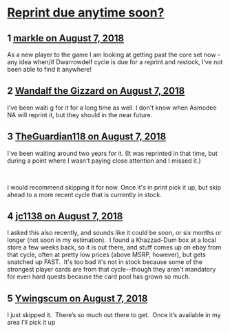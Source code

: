 # [Reprint due anytime soon?](https://community.fantasyflightgames.com/topic/280552-reprint-due-anytime-soon/)

## 1 [markle on August 7, 2018](https://community.fantasyflightgames.com/topic/280552-reprint-due-anytime-soon/?do=findComment&comment=3432049)

As a new player to the game I am looking at getting past the core set now - any idea when/if Dwarrowdelf cycle is due for a reprint and restock, I've not been able to find it anywhere!

## 2 [Wandalf the Gizzard on August 7, 2018](https://community.fantasyflightgames.com/topic/280552-reprint-due-anytime-soon/?do=findComment&comment=3432079)

I've been waiti g for it for a long time as well. I don't know when Asmodee NA will reprint it, but they should in the near future.

## 3 [TheGuardian118 on August 7, 2018](https://community.fantasyflightgames.com/topic/280552-reprint-due-anytime-soon/?do=findComment&comment=3432132)

I've been waiting around two years for it. (It was reprinted in that time, but during a point where I wasn't paying close attention and I missed it.)

 

I would recommend skipping it for now. Once it's in print pick it up, but skip ahead to a more recent cycle that is currently in stock.

## 4 [jc1138 on August 7, 2018](https://community.fantasyflightgames.com/topic/280552-reprint-due-anytime-soon/?do=findComment&comment=3432165)

I asked this also recently, and sounds like it could be soon, or six months or longer (not soon in my estimation).  I found a Khazzad-Dum box at a local store a few weeks back, so it is out there, and stuff comes up on ebay from that cycle, often at pretty low prices (above MSRP, however), but gets snatched up FAST.  It's too bad it's not in stock because some of the strongest player cards are from that cycle--though they aren't mandatory for even hard quests because the card pool has grown so much.

## 5 [Ywingscum on August 7, 2018](https://community.fantasyflightgames.com/topic/280552-reprint-due-anytime-soon/?do=findComment&comment=3432229)

I just skipped it.  There’s so much out there to get.  Once it’s available in my area I’ll pick it up

